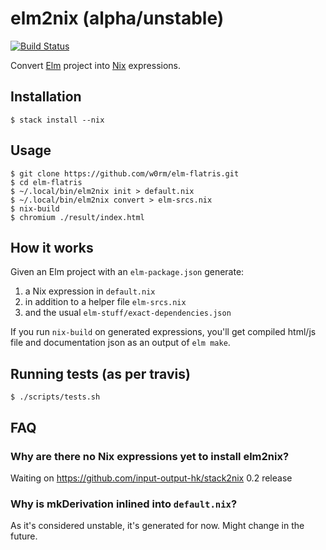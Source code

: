 # elm2nix (alpha/unstable)

[![Build Status](https://travis-ci.org/domenkozar/elm2nix.svg?branch=master)](https://travis-ci.org/domenkozar/elm2nix)

Convert [Elm](http://elm-lang.org/) project into [Nix](https://nixos.org/nix/) expressions.

## Installation

    $ stack install --nix

## Usage

    $ git clone https://github.com/w0rm/elm-flatris.git
    $ cd elm-flatris
    $ ~/.local/bin/elm2nix init > default.nix
    $ ~/.local/bin/elm2nix convert > elm-srcs.nix
    $ nix-build
    $ chromium ./result/index.html

## How it works

Given an Elm project with an `elm-package.json` generate:

1) a Nix expression in `default.nix` 
2) in addition to a helper file `elm-srcs.nix`
3) and the usual `elm-stuff/exact-dependencies.json`

If you run `nix-build` on generated expressions, you'll get
compiled html/js file and documentation json as an output of `elm make`.


## Running tests (as per travis)

    $ ./scripts/tests.sh

## FAQ

### Why are there no Nix expressions yet to install elm2nix?

Waiting on https://github.com/input-output-hk/stack2nix 0.2 release

### Why is mkDerivation inlined into `default.nix`?
As it's considered unstable, it's generated for now. Might change in the future.
